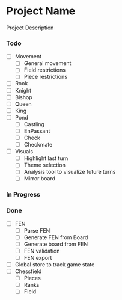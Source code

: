 # Project Name

Project Description

### Todo

- [ ] Movement
  - [ ] General movement
  - [ ] Field restrictions
  - [ ] Piece restrictions
- [ ] Rook
- [ ] Knight
- [ ] Bishop
- [ ] Queen
- [ ] King
- [ ] Pond
  - [ ] Castling
  - [ ] EnPassant
  - [ ] Check
  - [ ] Checkmate
- [ ] Visuals
  - [ ] Highlight last turn
  - [ ] Theme selection
  - [ ] Analysis tool to visualize future turns
  - [ ] Mirror board

### In Progress

### Done

- [ ] FEN
  - [ ] Parse FEN
  - [ ] Generate FEN from Board
  - [ ] Generate board from FEN
  - [ ] FEN validation
  - [ ] FEN export
- [ ] Global store to track game state
- [ ] Chessfield
  - [ ] Pieces
  - [ ] Ranks
  - [ ] Field
